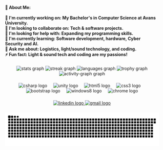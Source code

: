 <h4 align="left">💫 About Me:<br><br>🔭 I'm currently working on: My Bachelor's in Computer Science at Avans University.<br>👯 I'm looking to collaborate on: Tech & software projects.<br>🤝 I'm looking for help with: Expanding my programming skills.<br>🌱 I'm currently learning: Software development, hardware, Cyber Security and AI.<br>💬 Ask me about: Logistics, light/sound technology, and coding.<br>⚡ Fun fact: Light & sound tech and coding are my passions!</h4>

###

<div align="center">
  <img src="https://github-readme-stats.vercel.app/api?username=RafvanHooijdonk&hide_title=false&hide_rank=false&show_icons=true&include_all_commits=true&count_private=true&disable_animations=false&theme=react&locale=en&hide_border=true" height="150" alt="stats graph"  />
  <img src="https://streak-stats.demolab.com?user=RafvanHooijdonk&locale=en&mode=daily&theme=react&hide_border=true&border_radius=5" height="150" alt="streak graph"  />
  <img src="https://github-readme-stats.vercel.app/api/top-langs?username=RafvanHooijdonk&locale=en&hide_title=false&layout=compact&card_width=320&langs_count=5&theme=react&hide_border=true" height="100" alt="languages graph"  />
  <img src="https://github-profile-trophy.vercel.app?username=RafvanHooijdonk&theme=nord&no-frame=true" height="150" alt="trophy graph"  />
  <img src="https://github-readme-activity-graph.vercel.app/graph?username=RafvanHooijdonk&hide_border=true&area=false&theme=react" height="200" alt="activity-graph graph"  />
</div>

###

<div align="center">
  <img src="https://cdn.jsdelivr.net/gh/devicons/devicon/icons/csharp/csharp-original.svg" height="30" alt="csharp logo"  />
  <img width="12" />
  <img src="https://cdn.jsdelivr.net/gh/devicons/devicon/icons/unity/unity-original.svg" height="30" alt="unity logo"  />
  <img width="12" />
  <img src="https://cdn.jsdelivr.net/gh/devicons/devicon/icons/html5/html5-original.svg" height="30" alt="html5 logo"  />
  <img width="12" />
  <img src="https://cdn.jsdelivr.net/gh/devicons/devicon/icons/css3/css3-original.svg" height="30" alt="css3 logo"  />
  <img width="12" />
  <img src="https://cdn.jsdelivr.net/gh/devicons/devicon/icons/bootstrap/bootstrap-original.svg" height="30" alt="bootstrap logo"  />
  <img width="12" />
  <img src="https://cdn.jsdelivr.net/gh/devicons/devicon/icons/windows8/windows8-original.svg" height="30" alt="windows8 logo"  />
  <img width="12" />
  <img src="https://cdn.jsdelivr.net/gh/devicons/devicon/icons/chrome/chrome-original.svg" height="30" alt="chrome logo"  />
</div>

###

<div align="center">
  <a href="https://www.linkedin.com/in/rafvanhooijdonk/" target="_blank">
    <img src="https://img.shields.io/static/v1?message=LinkedIn&logo=linkedin&label=&color=0077B5&logoColor=white&labelColor=&style=for-the-badge" height="35" alt="linkedin logo"  />
  </a>
  <a href="raf.van.hooijdonk@gmail.com" target="_blank">
    <img src="https://img.shields.io/static/v1?message=Gmail&logo=gmail&label=&color=D14836&logoColor=white&labelColor=&style=for-the-badge" height="35" alt="gmail logo"  />
  </a>
</div>

###

<picture>
  <source media="(prefers-color-scheme: dark)" srcset="https://raw.githubusercontent.com/RafvanHooijdonk/RafvanHooijdonk/output/github-snake-dark.svg" />
  <source media="(prefers-color-scheme: light)" srcset="https://raw.githubusercontent.com/RafvanHooijdonk/RafvanHooijdonk/output/github-snake.svg" />
  <img alt="github-snake" src="https://raw.githubusercontent.com/RafvanHooijdonk/RafvanHooijdonk/output/github-snake.svg" />
</picture>
